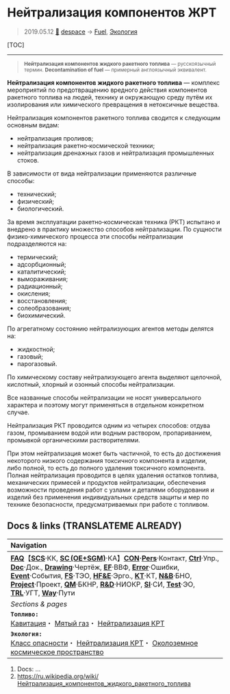 # Нейтрализация компонентов ЖРТ
> 2019.05.12 [🚀](../index/index.md) [despace](index.md) → [Fuel](fuel.md), [Экология](ecology.md)

[TOC]

---

> <small>**Нейтрализация компонентов жидкого ракетного топлива** — русскоязычный термин. **Decontamination of fuel** — примерный англоязычный эквивалент.</small>

**Нейтрализация компонентов жидкого ракетного топлива** — комплекс мероприятий по предотвращению вредного действия компонентов ракетного топлива на людей, технику и окружающую среду путём их изолирования или химического превращения в нетоксичные вещества.

Нейтрализация компонентов ракетного топлива сводится к следующим основным видам:

   - нейтрализация проливов;
   - нейтрализация ракетно‑космической техники;
   - нейтрализация дренажных газов и нейтрализация промышленных стоков.

В зависимости от вида нейтрализации применяются различные способы:

   - технический;
   - физический;
   - биологический.

За время эксплуатации ракетно‑космическая техника (РКТ) испытано и внедрено в практику множество способов нейтрализации. По сущности физико‑химического процесса эти способы нейтрализации подразделяются на:

   - термический;
   - адсорбционный;
   - каталитический;
   - вымораживания;
   - радиационный;
   - окисления;
   - восстановления;
   - солеобразования;
   - биохимический.

По агрегатному состоянию нейтрализующих агентов методы делятся на:

   - жидкостной;
   - газовый;
   - парогазовый.

По химическому составу нейтрализующего агента выделяют щелочной, кислотный, хлорный и озонный способы нейтрализации.

Все названные способы нейтрализации не носят универсального характера и поэтому могут применяться в отдельном конкретном случае.

Нейтрализация РКТ проводится одним из четырех способов: отдува газом, промыванием водой или водным раствором, пропариванием, промывкой органическими растворителями.

При этом нейтрализация может быть частичной, то есть до достижения некоторого низкого содержания токсичного компонента в изделии, либо полной, то есть до полного удаления токсичного компонента. Полная нейтрализация проводится в целях удаления остатков топлива, механических примесей и продуктов нейтрализации, обеспечения возможности проведения работ с узлами и деталями оборудования и изделий без применения индивидуальных средств защиты и мер по технике безопасности, предусматриваемых при работе с топливом.



## Docs & links (TRANSLATEME ALREADY)
|Navigation|
|:--|
|**[FAQ](faq.md)**【**[SCS](scs.md)**·КК, **[SC (OE+SGM)](sc.md)**·КА】**[CON](contact.md)·[Pers](person.md)**·Контакт, **[Ctrl](control.md)**·Упр., **[Doc](doc.md)**·Док., **[Drawing](drawing.md)**·Чертёж, **[EF](ef.md)**·ВВФ, **[Error](error.md)**·Ошибки, **[Event](event.md)**·События, **[FS](fs.md)**·ТЭО, **[HF&E](hfe.md)**·Эрго., **[KT](kt.md)**·КТ, **[N&B](nnb.md)**·БНО, **[Project](project.md)**·Проект, **[QM](qm.md)**·БКНР, **[R&D](rnd.md)**·НИОКР, **[SI](si.md)**·СИ, **[Test](test.md)**·ЭО, **[TRL](trl.md)**·УГТ, **[Way](way.md)**·Пути|
|*Sections & pages*|
|**`Топливо:`**<br> [Кавитация](cavitation.md)・ [Мятый газ](exhsteam.md)・ [Нейтрализация КРТ](нейтрализация_крт.md)|
|**`Экология:`**<br> [Класс опасности](danger_goods.md)・ [Нейтрализация КРТ](нейтрализация_крт.md)・ [Околоземное космическое пространство](near_space.md)|

   1. Docs: …
   1. <https://ru.wikipedia.org/wiki/Нейтрализация_компонентов_жидкого_ракетного_топлива>

